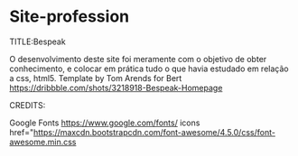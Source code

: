 # Site-profession
TITLE:Bespeak

O desenvolvimento deste site foi meramente com o objetivo de obter conhecimento, 
e colocar em prática tudo o que havia estudado em relação a css, html5. 
Template by Tom Arends for Bert https://dribbble.com/shots/3218918-Bespeak-Homepage

CREDITS:

Google Fonts https://www.google.com/fonts/ 
icons href="https://maxcdn.bootstrapcdn.com/font-awesome/4.5.0/css/font-awesome.min.css
